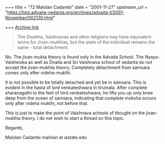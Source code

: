 +++
title = "72 Malolan Cadambi"
date = "2001-11-27"
upstream_url = "https://lists.advaita-vedanta.org/archives/advaita-l/2001-November/002130.html"

+++
[Archive link](https://lists.advaita-vedanta.org/archives/advaita-l/2001-November/002130.html)

>The Dvaitins, Vaishnavas and other religions may have equivalent terms for
>Jivan-mukhtas, but the state of the individual remains the same - total
>detachment.

No. The jivan-mukta theory is found only in the Advaita School. The Nyaya-
Vaishesika as well as Dvaita and Sri Vaishnava school of vedanta do not
accept the jivan-mukhta theory. Completely detachment from samsara comes
only after videha-mukthi.

It is not possible to be totally detached and yet be in samsara. This is
evident in the hasta of lord venkateshwara in tirumala. After complete
sharanagathi to the feet of lord venkateshwara, he lifts you up only knee
deep from the ocean of samsara, indicating that complete moksha occurs only
after videha mukthi, not before that.

This is just to make the point of Vaishnava schools of thought on the jivan-
muktha theory. I do not wish to start a thread on this topic.

Regards,

Malolan Cadambi
malolan at iastate.edu

